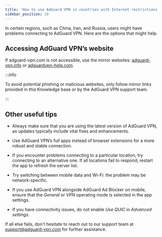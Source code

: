 ```yaml
---
title: 'How to use AdGuard VPN in countries with Internet restrictions'
sidebar_position: 10
---
```


In certain regions, such as China, Iran, and Russia, users might have problems connecting to AdGuard VPN. Here are the options that might help.

## Accessing AdGuard VPN’s website

If adguard-vpn.com is not accessible, use the mirror websites: [adguard-vpn.info](https://adguard-vpn.info/welcome.html) or [adguardvpn-help.com](https://adguardvpn-help.com/welcome.html).

:::info

To avoid potential phishing or malicious websites, only follow mirror links provided in this Knowledge base or by the AdGuard VPN support team.

:::

## Other useful tips

- Always make sure that you are using the latest version of AdGuard VPN, as updates typically include vital fixes and enhancements.

- Use AdGuard VPN’s full apps instead of browser extensions for a more robust and stable connection.

- If you encounter problems connecting to a particular location, try connecting to an alternative one. If all locations fail to respond, restart the app to refresh the server list.

- Try switching between mobile data and Wi-Fi: the problem may be network-specific.

- If you use AdGuard VPN alongside AdGuard Ad Blocker on mobile, ensure that the *General* or *VPN* operating mode is selected in the app settings.

- If you have connectivity issues, do not enable *Use QUIC* in *Advanced settings*.

If all else fails, don't hesitate to reach out to our support team at support@adguard-vpn.com for further assistance.
